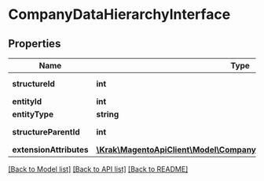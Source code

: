 # CompanyDataHierarchyInterface

## Properties
Name | Type | Description | Notes
------------ | ------------- | ------------- | -------------
**structureId** | **int** | Structure ID. | [optional] 
**entityId** | **int** | Entity ID. | [optional] 
**entityType** | **string** | Entity type. | [optional] 
**structureParentId** | **int** | Structure parent ID. | [optional] 
**extensionAttributes** | [**\Krak\MagentoApiClient\Model\CompanyDataHierarchyExtensionInterface**](CompanyDataHierarchyExtensionInterface.md) |  | [optional] 

[[Back to Model list]](../README.md#documentation-for-models) [[Back to API list]](../README.md#documentation-for-api-endpoints) [[Back to README]](../README.md)


